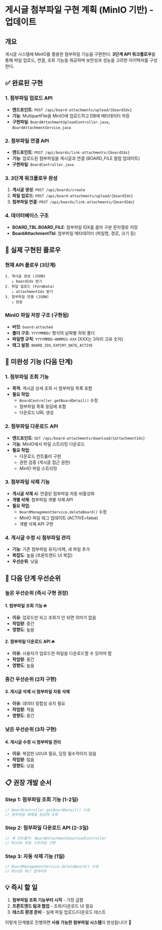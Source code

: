 # 게시글 첨부파일 구현 계획 (MinIO 기반) - 업데이트

## 개요

게시글 시스템에 MinIO를 활용한 첨부파일 기능을 구현한다. **3단계 API 워크플로우**를 통해 파일 업로드, 연결, 조회 기능을 제공하며 보안성과 성능을 고려한 아키텍처를 구성한다.

## ✅ 완료된 구현

### 1. 첨부파일 업로드 API
- **엔드포인트**: `POST /api/board-attachments/upload/{boardIdx}`
- **기능**: MultipartFile을 MinIO에 업로드하고 DB에 메타데이터 저장
- **구현파일**: `BoardAttachmentUploadController.java`, `BoardAttachmentService.java`

### 2. 첨부파일 연결 API
- **엔드포인트**: `POST /api/boards/link-attachments/{boardIdx}`
- **기능**: 업로드된 첨부파일을 게시글과 연결 (BOARD_FILE 컬럼 업데이트)
- **구현파일**: `BoardController.java`

### 3. 3단계 워크플로우 완성
1. **게시글 생성**: `POST /api/boards/create`
2. **파일 업로드**: `POST /api/board-attachments/upload/{boardIdx}`
3. **첨부파일 연결**: `POST /api/boards/link-attachments/{boardIdx}`

### 4. 데이터베이스 구조
- **BOARD_TBL.BOARD_FILE**: 첨부파일 IDX를 콤마 구분 문자열로 저장
- **BoardAttachmentTbl**: 첨부파일 메타데이터 (파일명, 경로, 크기 등)

## 🔄 실제 구현된 플로우

### 현재 API 플로우 (3단계)
```
1. 게시글 생성 (JSON)
   ↓ boardIdx 받기
2. 파일 업로드 (FormData)  
   ↓ attachmentIdx 받기
3. 첨부파일 연결 (JSON)
   ↓ 완료
```

### MinIO 파일 저장 구조 (구현됨)
- **버킷**: `board-attached`
- **폴더 구조**: `YYYYMMDD/` 형식의 날짜별 하위 폴더
- **파일명 규칙**: `YYYYMMDD-HHMMSS-XXX` (XXX는 3자리 고유 숫자)
- **태그 설정**: `BOARD_IDX`, `EXPIRY_DATE`, `ACTIVE`

## 🚧 미완성 기능 (다음 단계)

### 1. 첨부파일 조회 기능

- **목적**: 게시글 상세 조회 시 첨부파일 목록 포함
- **필요 작업**:
  - `BoardController.getBoardDetail()` 수정
  - 첨부파일 목록 응답에 포함
  - 다운로드 URL 생성

### 2. 첨부파일 다운로드 API

- **엔드포인트**: `GET /api/board-attachments/download/{attachmentIdx}`
- **기능**: MinIO에서 파일 스트리밍 다운로드
- **필요 작업**:
  - 다운로드 컨트롤러 구현
  - 권한 검증 (게시글 접근 권한)
  - MinIO 파일 스트리밍

### 3. 첨부파일 삭제 기능

- **게시글 삭제 시**: 연결된 첨부파일 자동 비활성화
- **개별 삭제**: 첨부파일 개별 삭제 API
- **필요 작업**:
  - `BoardManagementService.deleteBoard()` 수정
  - MinIO 파일 태그 업데이트 (ACTIVE=false)
  - 개별 삭제 API 구현

### 4. 게시글 수정 시 첨부파일 관리

- **기능**: 기존 첨부파일 유지/삭제, 새 파일 추가
- **복잡도**: 높음 (프론트엔드 UI 복잡)
- **우선순위**: 낮음

## 🎯 다음 단계 우선순위

### 높은 우선순위 (즉시 구현 권장)

#### **1. 첨부파일 조회 기능** 🔥

- **이유**: 업로드만 되고 조회가 안 되면 의미가 없음
- **작업량**: 중간
- **영향도**: 높음

#### **2. 첨부파일 다운로드 API** 🔥

- **이유**: 사용자가 업로드한 파일을 다운로드할 수 있어야 함
- **작업량**: 중간
- **영향도**: 높음

### 중간 우선순위 (2차 구현)

#### **3. 게시글 삭제 시 첨부파일 자동 삭제**

- **이유**: 데이터 정합성 유지 필요
- **작업량**: 적음
- **영향도**: 중간

### 낮은 우선순위 (3차 구현)

#### **4. 게시글 수정 시 첨부파일 관리**

- **이유**: 복잡한 UI/UX 필요, 당장 필수적이지 않음
- **작업량**: 많음
- **영향도**: 낮음

## 📋 권장 개발 순서

### **Step 1: 첨부파일 조회 기능** (1-2일)

```java
// BoardController.getBoardDetail() 수정
// 첨부파일 목록을 응답에 포함
```

### **Step 2: 첨부파일 다운로드 API** (2-3일)

```java
// 새 컨트롤러: BoardAttachmentDownloadController
// MinIO 파일 스트리밍 구현
```

### **Step 3: 자동 삭제 기능** (1일)

```java
// BoardManagementService.deleteBoard() 수정
// MinIO 태그 업데이트
```

## 💡 즉시 할 일

1. **첨부파일 조회 기능부터 시작** - 가장 급함
2. **프론트엔드 팀과 협업** - 조회/다운로드 UI 필요
3. **테스트 환경 준비** - 실제 파일 업로드/다운로드 테스트

이렇게 단계별로 진행하면 **사용 가능한 첨부파일 시스템**이 완성됩니다! 🚀